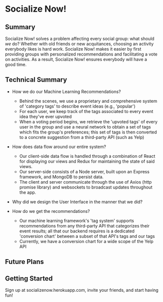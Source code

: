 # Socialize Now! #

## Summary ##

  Socialize Now! solves a problem affecting every social group: what should _we_ do? Whether with old friends or new acquitances, choosing an activity everybody likes is hard work. Socialize Now! makes it easier by first providing groups with personalized recommendations and facilitating a vote on activities. As a result, Socialize Now! ensures everybody will have a good time.

## Technical Summary ##

  - How we do our Machine Learning Recommendations?
    - Behind the scenes, we use a proprietary and comprehensive system of 'category tags' to describe event ideas (e.g., 'popular')
    - For each user, we keep track of the tags associated to every event idea they've ever upvoted
    - When a voting period begins, we retrieve the 'upvoted tags' of every user in the group and use a neural network to obtain a set of tags which fits the group's preferences; this set of tags is then converted to a concrete suggestion from a third-party API (such as Yelp)

  - How does data flow around our entire system?
    - Our client-side data flow is handled through a combination of React for displaying our views and Redux for maintaining the state of said views.
    - Our server-side consists of a Node server, built upon an Express framework, and MongoDB to persist data.
    - The client and server communicate through the use of Axios (http promise library) and websockets to broadcast updates throughout the app.

  - Why did we design the User Interface in the manner that we did?

  - How do we get the recommendations?
    - Our machine learning framework's 'tag system' supports recommendations from any third-party API that categorizes their event results; all that our backend requires is a dedicated 'conversion chart' between a subset of that API's tags and our tags
    - Currently, we have a conversion chart for a wide scope of the Yelp API

## Future Plans ##


## Getting Started ##

  Sign up at socializenow.herokuapp.com, invite your friends, and start having fun!
